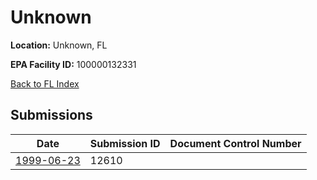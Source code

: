 # Unknown

**Location:** Unknown, FL

**EPA Facility ID:** 100000132331

[Back to FL Index](../../index.md)

## Submissions

| Date | Submission ID | Document Control Number |
|------|--------------|-------------------------|
| [1999-06-23](submissions/12610.md) | 12610 |  |

